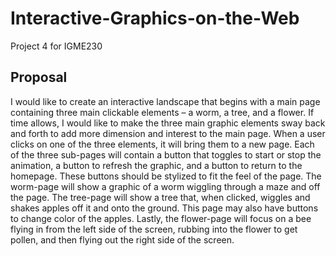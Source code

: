 # Interactive-Graphics-on-the-Web
Project 4 for IGME230

## Proposal
I would like to create an interactive landscape that begins with a main page containing three main clickable elements – a worm, a tree, and a flower. If time allows, I would like to make the three main graphic elements sway back and forth to add more dimension and interest to the main page. When a user clicks on one of the three elements, it will bring them to a new page. Each of the three sub-pages will contain a button that toggles to start or stop the animation, a button to refresh the graphic, and a button to return to the homepage. These buttons should be stylized to fit the feel of the page. The worm-page will show a graphic of a worm wiggling through a maze and off the page. The tree-page will show a tree that, when clicked, wiggles and shakes apples off it and onto the ground. This page may also have buttons to change color of the apples. Lastly, the flower-page will focus on a bee flying in from the left side of the screen, rubbing into the flower to get pollen, and then flying out the right side of the screen. 
